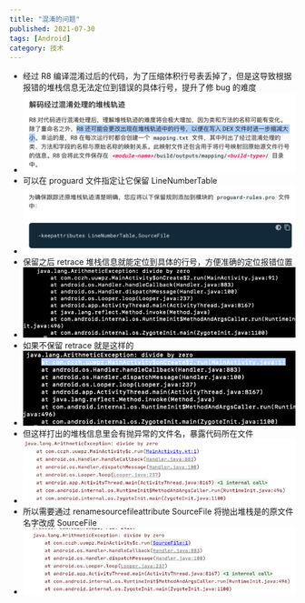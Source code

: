 ```yaml
---
title: "混淆的问题"
published: 2021-07-30
tags: [Android]
category: 技术
---
```


- 经过 R8 编译混淆过后的代码，为了压缩体积行号表丢掉了，但是这导致根据报错的堆栈信息无法定位到错误的具体行号，提升了修 bug 的难度
- ![img.png](img.png)
- 可以在 proguard 文件指定让它保留 LineNumberTable
- ![img_1.png](img_1.png)
- 保留之后 retrace 堆栈信息就能定位到具体的行号，方便准确的定位报错位置
- ![img_3.png](img_3.png)
- 如果不保留 retrace 就是这样的
- ![img_2.png](img_2.png)
- 但这样打出的堆栈信息里会有抛异常的文件名，暴露代码所在文件
- ![img_4.png](img_4.png)
- 所以需要通过 renamesourcefileattribute SourceFile 将抛出堆栈是的原文件名字改成 SourceFile
- ![img_5.png](img_5.png)